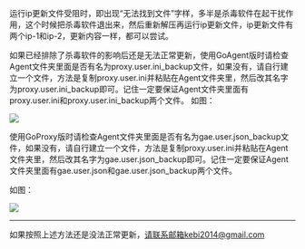 运行ip更新文件受阻时，即出现“无法找到文件”字样，多半是杀毒软件在起干扰作用，这个时候把杀毒软件退出来，然后重新解压再运行ip更新文件，ip更新文件有两个ip-1和ip-2，更新内容一样，都可以尝试。

如果已经排除了杀毒软件的影响后还是无法正常更新，使用GoAgent版时请检查Agent文件夹里面是否有名为proxy.user.ini_backup文件，如果没有，请自行建立一个文件，方法是复制proxy.user.ini并粘贴在Agent文件夹里，然后改其名字为proxy.user.ini_backup即可。记住一定要保证Agent文件夹里面有proxy.user.ini和proxy.user.ini_backup两个文件。
如图：

![](https://raw.githubusercontent.com/Alvin9999/pac2/master/ip.PNG)


使用GoProxy版时请检查Agent文件夹里面是否有名为gae.user.json_backup文件，如果没有，请自行建立一个文件，方法是复制proxy.user.ini并粘贴在Agent文件夹里，然后改其名字为gae.user.json_backup即可。记住一定要保证Agent文件夹里面有gae.user.json和gae.user.json_backup两个文件。


如图：

![](https://raw.githubusercontent.com/Alvin9999/pac2/master/ip2.png)


***

如果按照上述方法还是没法正常更新，请联系邮箱kebi2014@gmail.com


